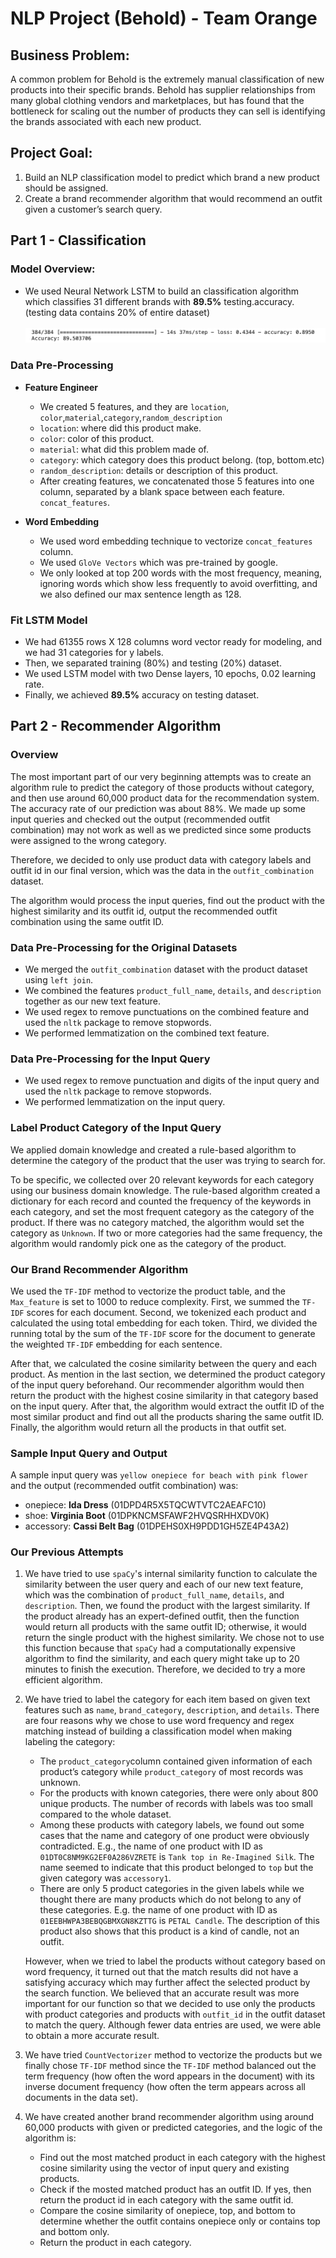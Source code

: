 # NLP Project (Behold) - Team Orange

## **Business Problem:** 
A common problem for Behold is the extremely manual classification of new products into their specific brands. Behold has supplier relationships from many global clothing vendors and marketplaces, but has found that the bottleneck for scaling out the number of products they can sell is identifying the brands associated with each new product.

## **Project Goal:**
1. Build an NLP classification model to predict which brand a new product should be assigned.
2. Create a brand recommender algorithm that would recommend an outfit given a customer’s search query.

## **Part 1 - Classification**
### Model Overview: <br>
- We used Neural Network LSTM to build an classification algorithm which classifies 31 different brands with **89.5%** testing.accuracy. (testing data contains 20% of entire dataset) <br><br>
![classification_results](images/classification_result.png) <br>

### Data Pre-Processing
- **Feature Engineer**
    - We created 5 features, and they are `location`, `color`,`material`,`category`,`random_description`
    - `location`: where did this product make.
    - `color`: color of this product.
    - `material`: what did this problem made of.
    - `category`: which category does this product belong. (top, bottom.etc)
    - `random_description`: details or description of this product. 
    - After creating features, we concatenated those 5 features into one column, separated by a blank space between each feature. `concat_features`.

- **Word Embedding**
    - We used word embedding technique to vectorize `concat_features` column. 
    - We used `GloVe Vectors` which was pre-trained by google. 
    - We only looked at top 200 words with the most frequency, meaning, ignoring words which show less frequently to avoid overfitting, and we also defined our max sentence length as 128. 

### Fit LSTM Model
- We had 61355 rows X 128 columns word vector ready for modeling, and we had 31 categories for y labels.
- Then, we separated training (80%) and testing (20%) dataset.
- We used LSTM model with two Dense layers, 10 epochs, 0.02 learning rate.
- Finally, we achieved **89.5%** accuracy on testing dataset.

## **Part 2 - Recommender Algorithm**

### Overview
The most important part of our very beginning attempts was to create an algorithm rule to predict the category of those products without category, and then use around 60,000 product data for the recommendation system. The accuracy rate of our prediction was about 88%. We made up some input queries and checked out the output (recommended outfit combination) may not work as well as we predicted since some products were assigned to the wrong category.

Therefore, we decided to only use product data with category labels and outfit id in our final version, which was the data in the `outfit_combination` dataset. 

The algorithm would process the input queries, find out the product with the highest similarity and its outfit id, output the recommended outfit combination using the same outfit ID.

### Data Pre-Processing for the Original Datasets
- We merged the `outfit_combination` dataset with the product dataset using `left join`. 
- We combined the features `product_full_name`, `details`, and `description` together as our new text feature. 
- We used regex to remove punctuations on the combined feature and used the `nltk` package to remove stopwords. 
- We performed lemmatization on the combined text feature.

### Data Pre-Processing for the Input Query
- We used regex to remove punctuation and digits of the input query and used the `nltk` package to remove stopwords. 
- We performed lemmatization on the input query.

### Label Product Category of the Input Query
We applied domain knowledge and created a rule-based algorithm to determine the category of the product that the user was trying to search for. 

To be specific, we collected over 20 relevant keywords for each category using our business domain knowledge. The rule-based algorithm created a dictionary for each record and counted the frequency of the keywords in each category, and set the most frequent category as the category of the product. If there was no category matched, the algorithm would set the category as `Unknown`. If two or more categories had the same frequency, the algorithm would randomly pick one as the category of the product. 

### Our Brand Recommender Algorithm
We used the `TF-IDF` method to vectorize the product table, and the `Max_feature` is set to 1000 to reduce complexity. First, we summed the `TF-IDF` scores for each document. Second, we tokenized each product and calculated the using total embedding for each token. Third, we divided the running total by the sum of the `TF-IDF` score for the document to generate the weighted `TF-IDF` embedding for each sentence. 

After that, we calculated the cosine similarity between the query and each product. As mention in the last section, we determined the product category of the input query beforehand. Our recommender algorithm would then return the product with the highest cosine similarity in that category based on the input query. After that, the algorithm would extract the outfit ID of the most similar product and find out all the products sharing the same outfit ID. Finally, the algorithm would return all the products in that outfit set.

### Sample Input Query and Output

A sample input query was `yellow onepiece for beach with pink flower` and the output (recommended outfit combination) was:
- onepiece: **Ida Dress** (01DPD4R5X5TQCWTVTC2AEAFC10)
- shoe: **Virginia Boot** (01DPKNCMSFAWF2HVQSRHHXDV0K)
- accessory: **Cassi Belt Bag** (01DPEHS0XH9PDD1GH5ZE4P43A2)
 
### Our Previous Attempts
1. We have tried to use `spaCy`'s internal similarity function to calculate the similarity between the user query and each of our new text feature, which was the combination of `product_full_name`, `details`, and `description`. Then, we found the product with the largest similarity. If the product already has an expert-defined outfit, then the function would return all products with the same outfit ID; otherwise, it would return the single product with the highest similarity. We chose not to use this function because that `spaCy` had a computationally expensive algorithm to find the similarity, and each query might take up to 20 minutes to finish the execution. Therefore, we decided to try a more efficient algorithm.

2. We have tried to label the category for each item based on given text features such as `name`, `brand_category`, `description`, and `details`. There are four reasons why we chose to use word frequency and regex matching instead of building a classification model when making labeling the category:
    - The `product_category`column contained given information of each product’s category while `product_category` of most records was unknown.
    - For the products with known categories, there were only about 800 unique products. The number of records with labels was too small compared to the whole dataset. 
    - Among these products with category labels, we found out some cases that the name and category of one product were obviously contradicted. E.g., the name of one product with ID as `01DT0C8NM9KG2EF0A286VZRETE` is `Tank top in Re-Imagined Silk`. The name seemed to indicate that this product belonged to `top` but the given category was `accessory1`.
    - There are only 5 product categories in the given labels while we thought there are many products which do not belong to any of these categories. E.g. the name of one product with ID as `01EEBHWPA3BEBQGBMXGN8KZTTG` is `PETAL Candle`. The description of this product also shows that this product is a kind of candle, not an outfit.

    However, when we tried to label the products without category based on word frequency, it turned out that the match results did not have a satisfying accuracy which may further affect the selected product by the search function. We believed that an accurate result was more important for our function so that we decided to use only the products with product categories and products with `outfit_id` in the outfit dataset to match the query. Although fewer data entries are used, we were able to obtain a more accurate result.

3. We have tried `CountVectorizer` method to vectorize the products but we finally chose `TF-IDF` method since the `TF-IDF` method balanced out the term frequency (how often the word appears in the document) with its inverse document frequency (how often the term appears across all documents in the data set).

4. We have created another brand recommender algorithm using around 60,000 products with given or predicted categories, and the logic of the algorithm is:
    - Find out the most matched product in each category with the highest cosine similarity using the vector of input query and existing products.
    - Check if the mosted matched product has an outfit ID. If yes, then return the product id in each category with the same outfit id.
    - Compare the cosine similarity of onepiece, top, and bottom to determine whether the outfit contains onepiece only or contains top and bottom only.
    - Return the product in each category.
